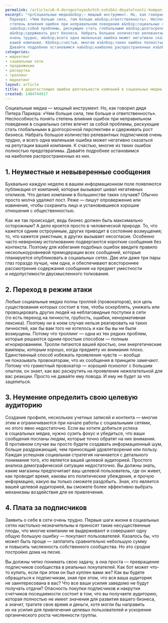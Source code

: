 ```yaml
---
permalink: /article/u6-4-dorogostoyashchih-oshibki-deyatelnosti-kompaniy-v-socialnyh-media
excerpt: "<p>Социальные медиа&nbsp;— мощный инструмент. Но, как говорил дядя Питера
  Паркера: «Чем больше сила, тем больше и&nbsp;ответственность». Неспособность понять
  степень влияния ошибок при неправильном поведении в&nbsp;социальных сетях влечет
  за&nbsp;собой проблемы, рискующие стать глобальными в&nbsp;долгосрочной перспективе
  и&nbsp;сдерживать рост бизнеса. Набрать большое количество релевантных подписчиков
  очень трудно, и&nbsp;всего одна маленькая ошибка может негативно сказаться на&nbsp;репутации
  вашей компании. К&nbsp;счастью, многие из&nbsp;таких ошибок полностью предотвратимы.
  Давайте подробнее остановимся на&nbsp;наиболее распространенных из&nbsp;них. </p>"
categories:
- маркетинг
- социальные сети
- продвижение
- раскрутка
- троллинг
- маркетинг
layout: article
title: 4 дорогостоящих ошибки деятельности компаний в социальных медиа
created: 1484744917
---
```

<p>Социальные медиа&nbsp;— мощный инструмент. Но, как говорил дядя Питера Паркера: «Чем больше сила, тем больше и&nbsp;ответственность». Неспособность понять степень влияния ошибок при неправильном поведении в&nbsp;социальных сетях влечет за&nbsp;собой проблемы, рискующие стать глобальными в&nbsp;долгосрочной перспективе и&nbsp;сдерживать рост бизнеса. Набрать большое количество релевантных подписчиков очень трудно, и&nbsp;всего одна маленькая ошибка может негативно сказаться на&nbsp;репутации вашей компании. К&nbsp;счастью, многие из&nbsp;таких ошибок полностью предотвратимы. Давайте подробнее остановимся на&nbsp;наиболее распространенных из&nbsp;них. </p>
<h2>1. Неуместные и&nbsp;невыверенные сообщения</h2>
<p>Буквально каждую неделю в&nbsp;вашем информационном поле появляются публикации от&nbsp;компаний, которые вызывают шквал негативных откликов. Что делаю компании в&nbsp;большинстве таких случаев? Обычно просто молча удаляют пост. Реже&nbsp;— пишут опровержение или извинения, чтобы сохранить лицо и&nbsp;установившиеся хорошие отношения с&nbsp;общественностью. </p>
<p>Как&nbsp;же так происходит, ведь бизнес должен быть максимально осторожным? А&nbsp;дело кроется просто в&nbsp;человеческой природе. То, что кажется одним остроумным, других приводит в&nbsp;состояние возмущения; то, что кажется уместным, в&nbsp;других вызывает несогласие. Особенно часто неверному истолкованию подвергаются короткие сообщения без контекста. Поэтому для избегания подобных ошибок введите правило несколькоуровневой премодерации всех сообщений, которые планируется опубликовать в&nbsp;социальных сетях. Две или даже три пары глаз гораздо лучше, чем одна, и&nbsp;обеспечивают всестороннее рассмотрение содержания сообщения на&nbsp;предмет уместности и&nbsp;недопустимости двусмысленного толкования. </p>
<h2>2. Переход в&nbsp;режим атаки</h2>
<p>Любые социальные медиа полны троллей (провокаторов), вся цель существования которых состоит в&nbsp;том, чтобы оскорблять, унижать или провоцировать других людей на&nbsp;неблаговидные поступки в&nbsp;сети (то&nbsp;есть переход на&nbsp;личности, грубость, ошибки, ненормативная лексика). Поэтому ни&nbsp;в&nbsp;коем случае нельзя реагировать на&nbsp;таких личностей, как&nbsp;бы вам того ни&nbsp;хотелось и&nbsp;как&nbsp;бы вы&nbsp;ни&nbsp;были возмущены. Потому что троллинг&nbsp;— одна из&nbsp;тех редких проблем, которые решаются одним простым способом&nbsp;— полным игнорированием. Тролли питаются вашей яростью, они энергетические вампиры, которым хорошо, когда предмету их&nbsp;внимания плохо. Единственный способ избежать проявления чувств&nbsp;— вообще не&nbsp;показывать провокаторам, что их&nbsp;сообщения в&nbsp;принципе замечают. Потому что грамотный провокатор&nbsp;— хороший психолог с&nbsp;большим опытом, он&nbsp;знает, как вас раскрутить на&nbsp;проявление нежелательной для вас реакции. Просто не&nbsp;давайте ему повода. И&nbsp;ему не&nbsp;будет за&nbsp;что зацепиться.</p>
<h2>3. Неумение определить свою целевую аудиторию </h2>
<p>Создание профиля, нескольких учетных записей и&nbsp;контента&nbsp;— многие этим и&nbsp;ограничиваются при начале работы с&nbsp;социальными сетями, но&nbsp;этого явно недостаточно. Если вы&nbsp;хотите добиться успеха в&nbsp;социальных медиа, нужно сузить фокус и&nbsp;убедиться, что ваши сообщения посланы людям, которые точно обратят на&nbsp;них внимания. В&nbsp;противном случае вы&nbsp;просто будете создавать информационный шум, больше раздражающий, чем приносящий удовлетворение или пользу. Каждая успешная социальная стратегия начинается с&nbsp;детального понимания того, кто является вашей целевой аудиторией. Простого анализа демографической ситуации недостаточно. Вы&nbsp;должны знать, какие магазины предпочитает ваш целевой пользователь, где он&nbsp;живет, как проводит время, каковы его политические убеждения, и&nbsp;прочую информацию, какую вы&nbsp;только сможете раздобыть. Зная, кто является вашей целевой аудиторией, вы&nbsp;сможете более эффективно выбрать механизмы воздействия для ее&nbsp;привлечения.</p>
<h2>4. Плата за&nbsp;подписчиков</h2>
<p>Заявить о&nbsp;себе в&nbsp;сети очень трудно. Первые шаги жизни в&nbsp;социальных сетях настолько незначительны и&nbsp;приносят такие несущественные плоды, что многие компании не&nbsp;выдерживают и&nbsp;совершают одну общую большую ошибку&nbsp;— покупают пользователей. Казалось&nbsp;бы, что может быть проще&nbsp;— заплатить сравнительно небольшую сумму и&nbsp;повысить численность собственного сообщества. Но&nbsp;это сродни постройке дома на&nbsp;песке. </p>
<p>Вы&nbsp;должны четко понимать свою задачу, а&nbsp;она проста&nbsp;— превращение подписчиков сообщества в&nbsp;реальных покупателей. Как бот может что-то купить, если при этом он&nbsp;был куплен вами&nbsp;же? Как вы&nbsp;будете обращаться к&nbsp;подписчикам, зная при этом, что вся ваша аудитория не&nbsp;заинтересована в&nbsp;вас? Что все ваши усилия заведомо не&nbsp;будут получать отдачи? Опасность покупки подписчиков и&nbsp;накрутки счетчиков посещаемости состоит в&nbsp;том, что вы&nbsp;получаете аудиторию, которая полностью не&nbsp;имеет значения для развития вашего бизнеса, а&nbsp;значит, тратите свое время и&nbsp;деньги, хотя могли&nbsp;бы направить их&nbsp;на&nbsp;усилия для привлечения целевых пользователей и&nbsp;ускорение органического роста численности группы. </p>
